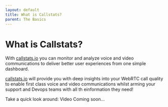 ```yaml
---
layout: default
title: What is Callstats?
parent: The Basics
---
```


# What is Callstats?

With [callstats.io](https://www.callstats.io/) you can monitor and analyze voice and video communications to deliver better user experiences from one simple dashboard.

[callstats.io](https://www.callstats.io/) will provide you with deep insights into your WebRTC call quality to enable first class voice and video communications whilst arming your support and Devops teams with all th einformation they need!  

Take a quick look around:
Video Coming soon...
